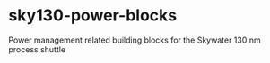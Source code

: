 # sky130-power-blocks
Power management related building blocks for the Skywater 130 nm process shuttle
